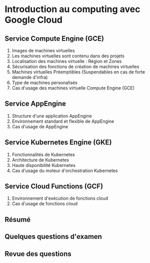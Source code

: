 # Introduction au computing avec Google Cloud

## Service Compute Engine (GCE)

1. Images de machines virtuelles
2. Les machines virtuelles sont contenu dans des projets
3. Localisation des machines virtuelle : Région et Zones
4. Sécurisation des fonctions de création de machines virtuelles
5. Machines virtuelles Préemptibles (Suspendables en cas de forte demande d'infra)
6. Type de machines personalisés
7. Cas d'usage des machines virtuelle Compute Engine (GCE)

## Service AppEngine

1. Structure d'une application AppEngine
2. Environnement standard et flexible de AppEngine
3. Cas d'usage de AppEngine

## Service Kubernetes Engine (GKE)

1. Fonctionnalités de Kubernetes
2. Architecture de Kubernetes
3. Haute disponibilité Kubernetes
4. Cas d'usage du moteur d'orchestration Kubernetes

## Service Cloud Functions (GCF)

1. Environnement d'exécution de fonctions cloud
2. Cas d'usage de fonctions cloud

## Résumé

## Quelques questions d'examen

## Revue des questions
